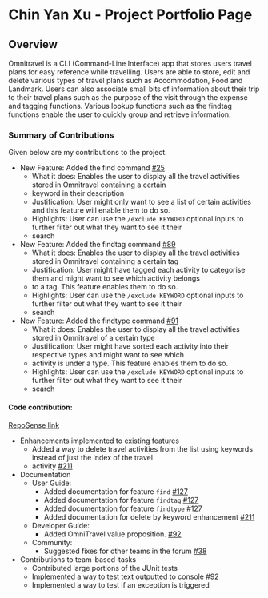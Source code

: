 # Chin Yan Xu - Project Portfolio Page

## Overview
Omnitravel is a CLI (Command-Line Interface) app that stores users travel plans for easy reference while travelling.
Users are able to store, edit and delete various types of travel plans such as Accommodation, Food and Landmark. 
Users can also associate small bits of information about their trip to their travel plans such as the purpose of the 
visit through the expense and tagging functions. Various lookup functions such as the findtag functions enable the user 
to quickly group and retrieve information.

### Summary of Contributions
Given below are my contributions to the project.

* New Feature: Added the find command [#25](https://github.com/AY2324S2-CS2113-T12-4/tp/pull/25)
  * What it does: Enables the user to display all the travel activities stored in Omnitravel containing a certain 
  * keyword in their description
  * Justification: User might only want to see a list of certain activities and this feature will enable them to do so.
  * Highlights: User can use the `/exclude KEYWORD` optional inputs to further filter out what they want to see it their 
  * search
* New Feature: Added the findtag command [#89](https://github.com/AY2324S2-CS2113-T12-4/tp/pull/89)
  * What it does: Enables the user to display all the travel activities stored in Omnitravel containing a certain tag
  * Justification: User might have tagged each activity to categorise them and might want to see which activity belongs
  * to a tag. This feature enables them to do so.
  * Highlights: User can use the `/exclude KEYWORD` optional inputs to further filter out what they want to see it their
  * search
* New Feature: Added the findtype command [#91](https://github.com/AY2324S2-CS2113-T12-4/tp/pull/91)
  * What it does: Enables the user to display all the travel activities stored in Omnitravel of a certain type
  * Justification: User might have sorted each activity into their respective types and might want to see which 
  * activity is under a type. This feature enables them to do so.
  * Highlights: User can use the `/exclude KEYWORD` optional inputs to further filter out what they want to see it their
  * search

#### Code contribution:
[RepoSense link](https://nus-cs2113-ay2324s2.github.io/tp-dashboard/?search=chinyanxu&breakdown=true)

* Enhancements implemented to existing features
  * Added a way to delete travel activities from the list using keywords instead of just the index of the travel
  * activity [#211](https://github.com/AY2324S2-CS2113-T12-4/tp/pull/211)
* Documentation
  * User Guide:
    * Added documentation for feature `find` [#127](https://github.com/AY2324S2-CS2113-T12-4/tp/pull/127)
    * Added documentation for feature `findtag` [#127](https://github.com/AY2324S2-CS2113-T12-4/tp/pull/127)
    * Added documentation for feature `findtype` [#127](https://github.com/AY2324S2-CS2113-T12-4/tp/pull/127)
    * Added documentation for delete by keyword enhancement [#211](https://github.com/AY2324S2-CS2113-T12-4/tp/pull/211)
  * Developer Guide:
    * Added OmniTravel value proposition. [#92](https://github.com/AY2324S2-CS2113-T12-4/tp/pull/92)
  * Community:
    * Suggested fixes for other teams in the forum [#38](https://github.com/nus-cs2113-AY2324S2/forum/issues/38)
* Contributions to team-based-tasks
  * Contributed large portions of the JUnit tests
  * Implemented a way to test text outputted to console [#92](https://github.com/AY2324S2-CS2113-T12-4/tp/pull/92)
  * Implemented a way to test if an exception is triggered
